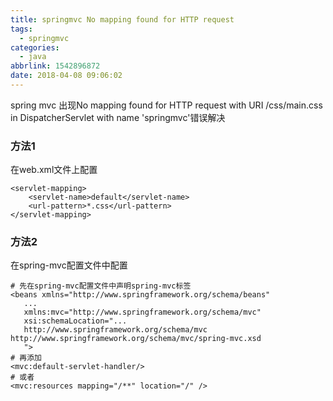 ```yaml
---
title: springmvc No mapping found for HTTP request
tags:
  - springmvc
categories:
  - java
abbrlink: 1542896872
date: 2018-04-08 09:06:02
---
```


spring mvc 出现No mapping found for HTTP request with URI /css/main.css in DispatcherServlet with name 'springmvc'错误解决
<!-- more -->

### 方法1
 在web.xml文件上配置
 ``` 
 <servlet-mapping>
     <servlet-name>default</servlet-name>
     <url-pattern>*.css</url-pattern>
 </servlet-mapping>
 ```
 ### 方法2
 在spring-mvc配置文件中配置
 ``` 
 # 先在spring-mvc配置文件中声明spring-mvc标签
 <beans xmlns="http://www.springframework.org/schema/beans"
    ...
    xmlns:mvc="http://www.springframework.org/schema/mvc"
    xsi:schemaLocation="...
    http://www.springframework.org/schema/mvc http://www.springframework.org/schema/mvc/spring-mvc.xsd
    ">
 # 再添加
 <mvc:default-servlet-handler/>
 # 或者
 <mvc:resources mapping="/**" location="/" />
 ```